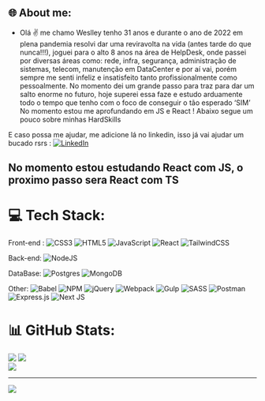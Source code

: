 
## 🌐 About me:
 - Olá ✌ me chamo Weslley tenho 31 anos e durante o ano de 2022 em plena pandemia resolvi dar uma reviravolta na vida (antes tarde do que nunca!!!), joguei para o alto 8 anos na área de HelpDesk, onde passei por diversas áreas como: rede, infra, segurança, administração de sistemas, telecom, manutenção em DataCenter e por aí vai, porém sempre me senti infeliz e insatisfeito tanto profissionalmente como pessoalmente.
No momento dei um grande passo para traz para dar um salto enorme no futuro, hoje superei essa faze e estudo arduamente todo o tempo que tenho com o foco de conseguir o tão esperado ‘SIM’
No momento estou me aprofundando em JS e React !
Abaixo segue um pouco sobre minhas HardSkills


E caso possa me ajudar, me adicione lá no linkedin, isso já vai ajudar um bucado rsrs : 
[![LinkedIn](https://img.shields.io/badge/LinkedIn-%230077B5.svg?logo=linkedin&logoColor=white)](https://linkedin.com/in/wellcod/) 

## No momento estou estudando React com JS, o proximo passo sera React com TS

# 💻 Tech Stack:
Front-end :
![CSS3](https://img.shields.io/badge/css3-%231572B6.svg?style=plastic&logo=css3&logoColor=white)
![HTML5](https://img.shields.io/badge/html5-%23E34F26.svg?style=plastic&logo=html5&logoColor=white) 
![JavaScript](https://img.shields.io/badge/javascript-%23323330.svg?style=plastic&logo=javascript&logoColor=%23F7DF1E) 
![React](https://img.shields.io/badge/react-%2320232a.svg?style=plastic&logo=react&logoColor=%2361DAFB)
![TailwindCSS](https://img.shields.io/badge/tailwindcss-%2338B2AC.svg?style=plastic&logo=tailwind-css&logoColor=white)


Back-end: 
![NodeJS](https://img.shields.io/badge/node.js-6DA55F?style=plastic&logo=node.js&logoColor=white) 



DataBase:
![Postgres](https://img.shields.io/badge/postgres-%23316192.svg?style=plastic&logo=postgresql&logoColor=white)
![MongoDB](https://img.shields.io/badge/MongoDB-%234ea94b.svg?style=plastic&logo=mongodb&logoColor=white)


Other:
![Babel](https://img.shields.io/badge/Babel-F9DC3e?style=plastic&logo=babel&logoColor=black)
![NPM](https://img.shields.io/badge/NPM-%23000000.svg?style=plastic&logo=npm&logoColor=white)
![jQuery](https://img.shields.io/badge/jquery-%230769AD.svg?style=plastic&logo=jquery&logoColor=white)
![Webpack](https://img.shields.io/badge/webpack-%238DD6F9.svg?style=plastic&logo=webpack&logoColor=black)
![Gulp](https://img.shields.io/badge/GULP-%23CF4647.svg?style=plastic&logo=gulp&logoColor=white)
![SASS](https://img.shields.io/badge/SASS-hotpink.svg?style=plastic&logo=SASS&logoColor=white)
![Postman](https://img.shields.io/badge/Postman-FF6C37?style=plastic&logo=postman&logoColor=white)  
![Express.js](https://img.shields.io/badge/express.js-%23404d59.svg?style=plastic&logo=express&logoColor=%2361DAFB)
![Next JS](https://img.shields.io/badge/Next-black?style=plastic&logo=next.js&logoColor=white)



# 📊 GitHub Stats:
![](https://github-readme-stats.vercel.app/api?username=WellCod&theme=dracula&hide_border=false&include_all_commits=true&count_private=true)
![](https://github-readme-streak-stats.herokuapp.com/?user=WellCod&theme=dracula&hide_border=false)<br/>
![](https://github-readme-stats.vercel.app/api/top-langs/?username=WellCod&theme=dracula&hide_border=false&include_all_commits=true&count_private=true&layout=compact)



  



---
[![](https://visitcount.itsvg.in/api?id=WellCod&icon=5&color=4)](https://visitcount.itsvg.in)


